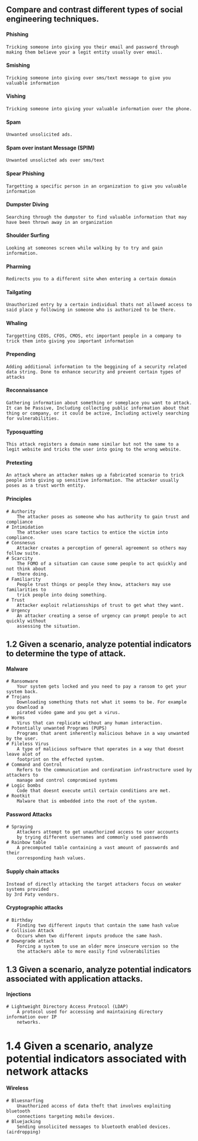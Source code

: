 ## Compare and contrast different types of social engineering techniques.

#### Phishing
	Tricking someone into giving you their email and password through making them believe your a legit entity usually over email.
#### Smishing
	Tricking someone into giving over sms/text message to give you valuable information
#### Vishing
	Tricking someone into giving your valuable information over the phone.
#### Spam
	Unwanted unsolicited ads.
#### Spam over instant Message (SPIM)
	Unwanted unsolicted ads over sms/text
#### Spear Phishing
	Targetting a specific person in an organization to give you valuable information
#### Dumpster Diving
	Searching through the dumpster to find valuable information that may have been thrown away in an organization
#### Shoulder Surfing
	Looking at someones screen while walking by to try and gain information.
#### Pharming
	Redirects you to a different site when entering a certain domain
#### Tailgating
	Unauthorized entry by a certain individual thats not allowed access to said place y following in someone who is authorized to be there.
#### Whaling
	Targgetting CEOS, CFOS, CMOS, etc important people in a company to trick them into giving you important information
#### Prepending
	Adding additional information to the beggining of a security related data string. Done to enhance security and prevent certain types of attacks
#### Reconnaissance
	Gathering information about something or someplace you want to attack. It can be Passive, Including collecting public information about that thing or company, or it could be active, Including actively searching for vulnerabilities.
#### Typosquatting
	This attack registers a domain name similar but not the same to a legit website and tricks the user into going to the wrong website.
#### Pretexting
	An attack where an attacker makes up a fabricated scenario to trick people into giving up sensitive information. The attacker usually poses as a trust worth entity.
#### Principles
	# Authority
		The attacker poses as someone who has authority to gain trust and compliance
	# Intimidation
		The attacker uses scare tactics to entice the victim into compliance.
	# Consnesus
		Attacker creates a perception of general agreement so others may follow suite.
	# Scarcity
		The FOMO of a situation can cause some people to act quickly and not think about
		there doing.
	# Familiarity
		People trust things or people they know, attackers may use familarities to 
		trick people into doing something.
	# Trust
		Attacker exploit relationsships of trust to get what they want.
	# Urgency
		An attacker creating a sense of urgency can prompt people to act quickly without
		assessing the situation.
## 1.2 Given a scenario, analyze potential indicators to determine the type of attack.

#### Malware
	# Ransomware
		Your system gets locked and you need to pay a ransom to get your system back.
	# Trojans
		Downloading something thats not what it seems to be. For example you download a
		pirated video game and you get a virus.
	# Worms
		Virus that can replicate without any human interaction.
	# Potentially unwanted Programs (PUPS)
		Programs that arent inherently malicious behave in a way unwanted by the user.
	# Fileless Virus
		A type of malicious software that operates in a way that doesnt leave alot of
		footprint on the effected system.
	# Command and Control
		Refers to the communication and cordination infrastructure used by attackers to 
		manage and control compromised systems
	# Logic bombs
		Code that doesnt execute until certain conditions are met.
	# Rootkit
		Malware that is embedded into the root of the system.
#### Password Attacks
	# Spraying
		Attackers attempt to get unauthorized access to user accounts 
		by trying different usernames and commonly used passwords
	# Rainbow table
		A precomputed table containing a vast amount of passwords and their
		corresponding hash values.
#### Supply chain attacks
	Instead of directly attacking the target attackers focus on weaker systems provided
	by 3rd Paty vendors.
#### Cryptographic attacks
	# Birthday
		Finding two different inputs that contain the same hash value
	# Collision Attack
		Occurs when two different inputs produce the same hash.
	# Downgrade attack
		Forcing a system to use an older more insecure version so the
		the attackers able to more easily find vulnerabilities
## 1.3 Given a scenario, analyze potential indicators associated with application attacks.
#### Injections
	# Lightweight Directory Access Protocol (LDAP)
		A protocol used for accessing and maintaining directory information over IP
		networks.
# 1.4 Given a scenario, analyze potential indicators associated with network attacks
#### Wireless
	# Bluesnarfing
		Unauthorized access of data theft that involves exploiting bluetooth
		connections targeting mobile devices.
	# Bluejacking
		Sending unsolicited messages to bluetooth enabled devices. (airdropping)
